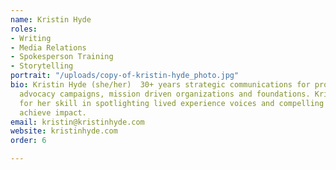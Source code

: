 ```yaml
---
name: Kristin Hyde
roles:
- Writing
- Media Relations
- Spokesperson Training
- Storytelling
portrait: "/uploads/copy-of-kristin-hyde_photo.jpg"
bio: Kristin Hyde (she/her)  30+ years strategic communications for progressive policy
  advocacy campaigns, mission driven organizations and foundations. Kristin is known
  for her skill in spotlighting lived experience voices and compelling stories to
  achieve impact.
email: kristin@kristinhyde.com
website: kristinhyde.com
order: 6

---
```

